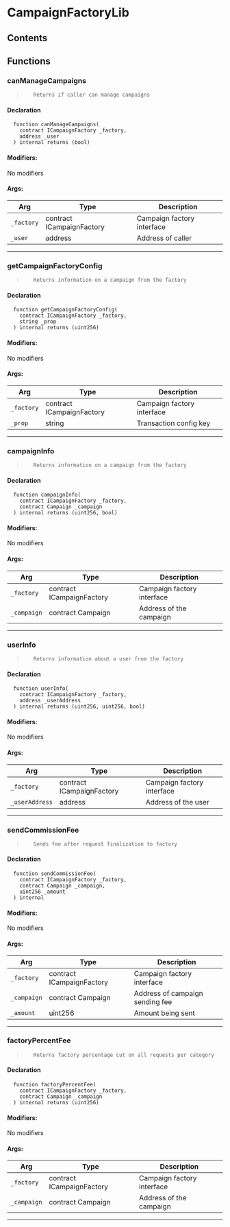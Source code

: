 # CampaignFactoryLib





## Contents
<!-- START doctoc -->
<!-- END doctoc -->




## Functions

### canManageCampaigns
>        Returns if caller can manage campaigns


#### Declaration
```solidity
  function canManageCampaigns(
    contract ICampaignFactory _factory,
    address _user
  ) internal returns (bool)
```

#### Modifiers:
No modifiers

#### Args:
| Arg | Type | Description |
| --- | --- | --- |
|`_factory` | contract ICampaignFactory |     Campaign factory interface
|`_user` | address |        Address of caller
---  
### getCampaignFactoryConfig
>        Returns information on a campaign from the factory


#### Declaration
```solidity
  function getCampaignFactoryConfig(
    contract ICampaignFactory _factory,
    string _prop
  ) internal returns (uint256)
```

#### Modifiers:
No modifiers

#### Args:
| Arg | Type | Description |
| --- | --- | --- |
|`_factory` | contract ICampaignFactory |     Campaign factory interface
|`_prop` | string |        Transaction config key
---  
### campaignInfo
>        Returns information on a campaign from the factory


#### Declaration
```solidity
  function campaignInfo(
    contract ICampaignFactory _factory,
    contract Campaign _campaign
  ) internal returns (uint256, bool)
```

#### Modifiers:
No modifiers

#### Args:
| Arg | Type | Description |
| --- | --- | --- |
|`_factory` | contract ICampaignFactory |     Campaign factory interface
|`_campaign` | contract Campaign |    Address of the campaign
---  
### userInfo
>        Returns information about a user from the factory


#### Declaration
```solidity
  function userInfo(
    contract ICampaignFactory _factory,
    address _userAddress
  ) internal returns (uint256, uint256, bool)
```

#### Modifiers:
No modifiers

#### Args:
| Arg | Type | Description |
| --- | --- | --- |
|`_factory` | contract ICampaignFactory |      Campaign factory interface
|`_userAddress` | address |  Address of the user
---  
### sendCommissionFee
>        Sends fee after request finalization to factory


#### Declaration
```solidity
  function sendCommissionFee(
    contract ICampaignFactory _factory,
    contract Campaign _campaign,
    uint256 _amount
  ) internal
```

#### Modifiers:
No modifiers

#### Args:
| Arg | Type | Description |
| --- | --- | --- |
|`_factory` | contract ICampaignFactory |     Campaign factory interface
|`_campaign` | contract Campaign |    Address of campaign sending fee
|`_amount` | uint256 |      Amount being sent
---  
### factoryPercentFee
>        Returns factory percentage cut on all requests per category


#### Declaration
```solidity
  function factoryPercentFee(
    contract ICampaignFactory _factory,
    contract Campaign _campaign
  ) internal returns (uint256)
```

#### Modifiers:
No modifiers

#### Args:
| Arg | Type | Description |
| --- | --- | --- |
|`_factory` | contract ICampaignFactory |     Campaign factory interface
|`_campaign` | contract Campaign |    Address of the campaign
---  


